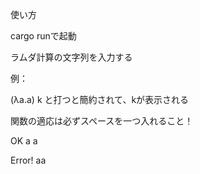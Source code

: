 使い方

cargo runで起動

ラムダ計算の文字列を入力する

例：

(λa.a) k
と打つと簡約されて、kが表示される

関数の適応は必ずスペースを一つ入れること！

OK   a a

Error! aa